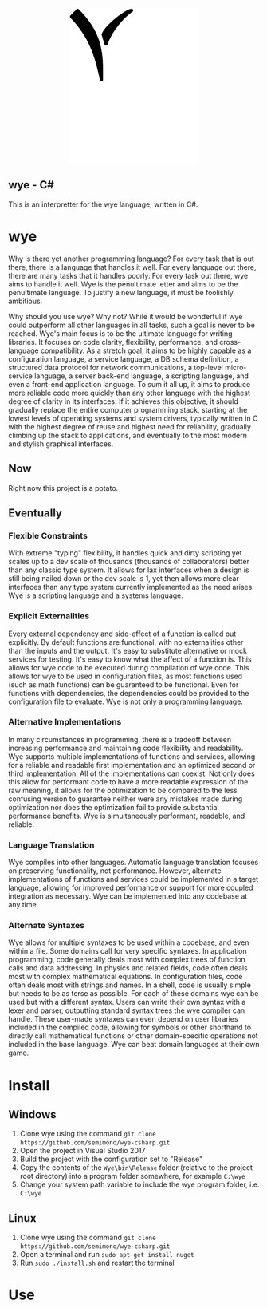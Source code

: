 
<p align="center">
  <img width="260" height="310" src="./wye.svg">
</p>

## wye - C#

This is an interpretter for the wye language, written in C#.

# wye

Why is there yet another programming language? For every task that is out there, there is a language that handles it well. For every language out there, there are many tasks that it handles poorly. For every task out there, wye aims to handle it well. Wye is the penultimate letter and aims to be the penultimate language. To justify a new language, it must be foolishly ambitious.

Why should you use wye? Why not? While it would be wonderful if wye could outperform all other languages in all tasks, such a goal is never to be reached. Wye's main focus is to be the ultimate language for writing libraries. It focuses on code clarity, flexibility, performance, and cross-language compatibility. As a stretch goal, it aims to be highly capable as a configuration language, a service language, a DB schema definition, a structured data protocol for network communications, a top-level micro-service language, a server back-end language, a scripting language, and even a front-end application language. To sum it all up, it aims to produce more reliable code more quickly than any other language with the highest degree of clarity in its interfaces. If it achieves this objective, it should gradually replace the entire computer programming stack, starting at the lowest levels of operating systems and system drivers, typically written in C with the highest degree of reuse and highest need for reliability, gradually climbing up the stack to applications, and eventually to the most modern and stylish graphical interfaces.

## Now

Right now this project is a potato.

## Eventually

### Flexible Constraints
With extreme "typing" flexibility, it handles quick and dirty scripting yet scales up to a dev scale of thousands (thousands of collaborators) better than any classic type system. It allows for lax interfaces when a design is still being nailed down or the dev scale is 1, yet then allows more clear interfaces than any type system currently implemented as the need arises. Wye is a scripting language and a systems language.

### Explicit Externalities
Every external dependency and side-effect of a function is called out explicitly. By default functions are functional, with no externalities other than the inputs and the output. It's easy to substitute alternative or mock services for testing. It's easy to know what the affect of a function is. This allows for wye code to be executed during compilation of wye code. This allows for wye to be used in configuration files, as most functions used (such as math functions) can be guaranteed to be functional. Even for functions with dependencies, the dependencies could be provided to the configuration file to evaluate. Wye is not only a programming language.

### Alternative Implementations
In many circumstances in programming, there is a tradeoff between increasing performance and maintaining code flexibility and readability. Wye supports multiple implementations of functions and services, allowing for a reliable and readable first implementation and an optimized second or third implementation. All of the implementations can coexist. Not only does this allow for performant code to have a more readable expression of the raw meaning, it allows for the optimization to be compared to the less confusing version to guarantee neither were any mistakes made during optimization nor does the optimization fail to provide substantial performance benefits. Wye is simultaneously performant, readable, and reliable.

### Language Translation
Wye compiles into other languages. Automatic language translation focuses on preserving functionality, not performance. However, alternate implementations of functions and services could be implemented in a target language, allowing for improved performance or support for more coupled integration as necessary. Wye can be implemented into any codebase at any time.

### Alternate Syntaxes
Wye allows for multiple syntaxes to be used within a codebase, and even within a file. Some domains call for very specific syntaxes. In application programming, code generally deals most with complex trees of function calls and data addressing. In physics and related fields, code often deals most with complex mathematical equations. In configuration files, code often deals most with strings and names. In a shell, code is usually simple but needs to be as terse as possible. For each of these domains wye can be used but with a different syntax. Users can write their own syntax with a lexer and parser, outputting standard syntax trees the wye compiler can handle. These user-made syntaxes can even depend on user libraries included in the compiled code, allowing for symbols or other shorthand to directly call mathematical functions or other domain-specific operations not included in the base language. Wye can beat domain languages at their own game.

# Install

## Windows

1. Clone wye using the command `git clone https://github.com/semimono/wye-csharp.git`
2. Open the project in Visual Studio 2017
3. Build the project with the configuration set to "Release"
4. Copy the contents of the `Wye\bin\Release` folder (relative to the project root directory) into a program folder somewhere, for example `C:\wye`
5. Change your system path variable to include the wye program folder, i.e. `C:\wye`

## Linux

1. Clone wye using the command `git clone https://github.com/semimono/wye-csharp.git`
2. Open a terminal and run `sudo apt-get install nuget`
3. Run `sudo ./install.sh` and restart the terminal

# Use
